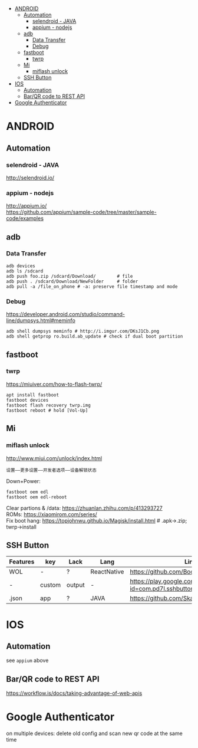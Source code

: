 <!-- TOC -->

- [ANDROID](#android)
  - [Automation](#automation)
    - [selendroid - JAVA](#selendroid---java)
    - [appium - nodejs](#appium---nodejs)
  - [adb](#adb)
    - [Data Transfer](#data-transfer)
    - [Debug](#debug)
  - [fastboot](#fastboot)
    - [twrp](#twrp)
  - [Mi](#mi)
    - [miflash unlock](#miflash-unlock)
  - [SSH Button](#ssh-button)
- [IOS](#ios)
  - [Automation](#automation-1)
  - [Bar/QR code to REST API](#barqr-code-to-rest-api)
- [Google Authenticator](#google-authenticator)

<!-- /TOC -->

# ANDROID
## Automation
### selendroid - JAVA
http://selendroid.io/

### appium - nodejs
http://appium.io/  
https://github.com/appium/sample-code/tree/master/sample-code/examples

## adb
### Data Transfer

    adb devices
    adb ls /sdcard
    adb push foo.zip /sdcard/Download/        # file
    adb push . /sdcard/Download/NewFolder     # folder
    adb pull -a /file_on_phone # -a: preserve file timestamp and mode

### Debug
https://developer.android.com/studio/command-line/dumpsys.html#meminfo

    adb shell dumpsys meminfo # http://i.imgur.com/DKsJ1Cb.png
    adb shell getprop ro.build.ab_update # check if dual boot partition

## fastboot
### twrp
https://miuiver.com/how-to-flash-twrp/

    apt install fastboot
    fastboot devices
    fastboot flash recovery twrp.img
    fastboot reboot # hold [Vol-Up]

## Mi
### miflash unlock
http://www.miui.com/unlock/index.html

    设置——更多设置——开发者选项——设备解锁状态

Down+Power: 

    fastboot oem edl
    fastboot oem edl-reboot

Clear partions & /data: https://zhuanlan.zhihu.com/p/413293727  
ROMs: https://xiaomirom.com/series/   
Fix boot hang: https://topjohnwu.github.io/Magisk/install.html  # .apk->.zip; twrp->install 

## SSH Button
|Features|key|Lack|Lang|Link|
|---|---|---|---|---|
|WOL|-|?|ReactNative|https://github.com/BootBoi/android-app|
|-|custom|output|-|https://play.google.com/store/apps/details?id=com.pd7l.sshbutton|
|.json|app|?|JAVA|https://github.com/Skarafaz/mercury|


# IOS
## Automation
see `appium` above

## Bar/QR code to REST API
https://workflow.is/docs/taking-advantage-of-web-apis    

# Google Authenticator
on multiple devices: delete old config and scan new qr code at the same time

